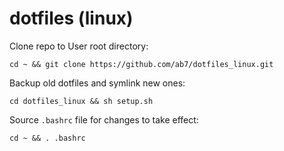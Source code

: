 # dotfiles (linux)

Clone repo to User root directory:

    cd ~ && git clone https://github.com/ab7/dotfiles_linux.git

Backup old dotfiles and symlink new ones:

    cd dotfiles_linux && sh setup.sh

Source `.bashrc` file for changes to take effect:

    cd ~ && . .bashrc
